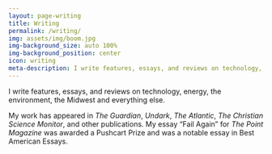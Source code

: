 ```yaml
---
layout: page-writing
title: Writing
permalink: /writing/
img: assets/img/boom.jpg
img-background_size: auto 100%
img-background_position: center
icon: writing
meta-description: I write features, essays, and reviews on technology, energy, the environment, the Midwest and everything else. 
---
```


I write features, essays, and reviews on technology, energy, the environment, the Midwest and everything else. 

My work has appeared in *The Guardian*, *Undark*, *The Atlantic*, *The Christian Science Monitor*, and other publications. My essay “Fail Again” for *The Point Magazine* was awarded a Pushcart Prize and was a notable essay in Best American Essays.